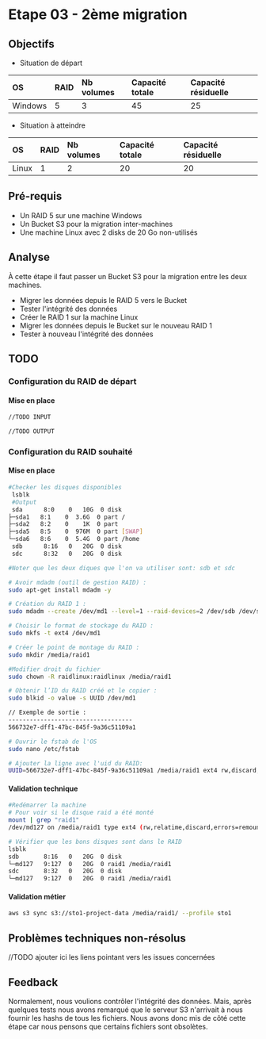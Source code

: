 # Etape 03 - 2ème migration

## Objectifs

* Situation de départ

|OS |RAID|Nb volumes|Capacité totale|Capacité résiduelle|
|:--|:-- |:--       |:--            |:--|
|Windows|5|3|45|25|

* Situation à atteindre

|OS |RAID|Nb volumes|Capacité totale|Capacité résiduelle|
|:--|:-- |:--       |:--            |:--|
|Linux|1|2|20|20|


## Pré-requis

- Un RAID 5 sur une machine Windows
- Un Bucket S3 pour la migration inter-machines
- Une machine Linux avec 2 disks de 20 Go non-utilisés

## Analyse

À cette étape il faut passer un Bucket S3 pour la migration entre les deux machines.

- Migrer les données depuis le RAID 5 vers le Bucket
- Tester l'intégrité des données
- Créer le RAID 1 sur la machine Linux
- Migrer les données depuis le Bucket sur le nouveau RAID 1
- Tester à nouveau l'intégrité des données


## TODO

### Configuration du RAID de départ

#### Mise en place

```bash
//TODO INPUT
```

```bash
//TODO OUTPUT
```

### Configuration du RAID souhaité

#### Mise en place

```bash
#Checker les disques disponibles
 lsblk
 #Output
 sda      8:0    0   10G  0 disk
├─sda1   8:1    0  3.6G  0 part /
├─sda2   8:2    0    1K  0 part
├─sda5   8:5    0  976M  0 part [SWAP]
└─sda6   8:6    0  5.4G  0 part /home
 sdb      8:16   0   20G  0 disk
 sdc      8:32   0   20G  0 disk

#Noter que les deux diques que l'on va utiliser sont: sdb et sdc
```

```bash
# Avoir mdadm (outil de gestion RAID) :
sudo apt-get install mdadm -y

# Création du RAID 1 :
sudo mdadm --create /dev/md1 --level=1 --raid-devices=2 /dev/sdb /dev/sdc

# Choisir le format de stockage du RAID :
sudo mkfs -t ext4 /dev/md1

# Créer le point de montage du RAID :
sudo mkdir /media/raid1

#Modifier droit du fichier
sudo chown -R raidlinux:raidlinux /media/raid1

# Obtenir l’ID du RAID créé et le copier :
sudo blkid -o value -s UUID /dev/md1

// Exemple de sortie :
-----------------------------------
566732e7-dff1-47bc-845f-9a36c51109a1

# Ouvrir le fstab de l'OS
sudo nano /etc/fstab

# Ajouter la ligne avec l'uid du RAID:
UUID=566732e7-dff1-47bc-845f-9a36c51109a1 /media/raid1 ext4 rw,discard,errors=remount-ro,x-systemd.growfs 0 1
```


#### Validation technique

```bash
#Redémarrer la machine
# Pour voir si le disque raid a été monté
mount | grep "raid1"
/dev/md127 on /media/raid1 type ext4 (rw,relatime,discard,errors=remount-ro,x-systemd.growfs)

# Vérifier que les bons disques sont dans le RAID
lsblk 
sdb       8:16   0   20G  0 disk
└─md127   9:127  0   20G  0 raid1 /media/raid1
sdc       8:32   0   20G  0 disk
└─md127   9:127  0   20G  0 raid1 /media/raid1
```


#### Validation métier

```bash
aws s3 sync s3://sto1-project-data /media/raid1/ --profile sto1
```


## Problèmes techniques non-résolus

//TODO ajouter ici les liens pointant vers les issues concernées

## Feedback

Normalement, nous voulions contrôler l'intégrité des données. Mais, après quelques tests nous avons remarqué que le serveur S3 n'arrivait à nous fournir les hashs de tous les fichiers. Nous avons donc mis de côté cette étape car nous pensons que certains fichiers sont obsolètes.
